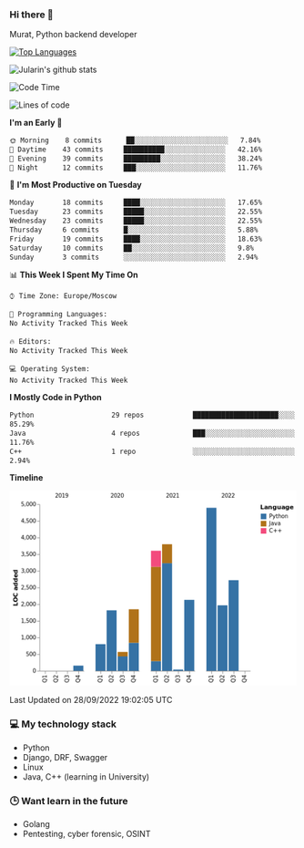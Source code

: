 ### Hi there 👋

Murat, Python backend developer

[![Top Languages](https://github-readme-stats.vercel.app/api/top-langs/?username=Jularin&layout=compact)]()

![Jularin's github stats](https://github-readme-stats.vercel.app/api?username=Jularin&show_icons=true&include_all_commits=true&count_private=true)

<!--START_SECTION:waka-->
![Code Time](http://img.shields.io/badge/Code%20Time-218%20hrs%2050%20mins-blue)

![Lines of code](https://img.shields.io/badge/From%20Hello%20World%20I%27ve%20Written-24%20Thousand%20lines%20of%20code-blue)

**I'm an Early 🐤** 

```text
🌞 Morning    8 commits      ██░░░░░░░░░░░░░░░░░░░░░░░   7.84% 
🌆 Daytime    43 commits     ██████████░░░░░░░░░░░░░░░   42.16% 
🌃 Evening    39 commits     █████████░░░░░░░░░░░░░░░░   38.24% 
🌙 Night      12 commits     ███░░░░░░░░░░░░░░░░░░░░░░   11.76%

```
📅 **I'm Most Productive on Tuesday** 

```text
Monday       18 commits     ████░░░░░░░░░░░░░░░░░░░░░   17.65% 
Tuesday      23 commits     █████░░░░░░░░░░░░░░░░░░░░   22.55% 
Wednesday    23 commits     █████░░░░░░░░░░░░░░░░░░░░   22.55% 
Thursday     6 commits      █░░░░░░░░░░░░░░░░░░░░░░░░   5.88% 
Friday       19 commits     ████░░░░░░░░░░░░░░░░░░░░░   18.63% 
Saturday     10 commits     ██░░░░░░░░░░░░░░░░░░░░░░░   9.8% 
Sunday       3 commits      ░░░░░░░░░░░░░░░░░░░░░░░░░   2.94%

```


📊 **This Week I Spent My Time On** 

```text
⌚︎ Time Zone: Europe/Moscow

💬 Programming Languages: 
No Activity Tracked This Week

🔥 Editors: 
No Activity Tracked This Week

💻 Operating System: 
No Activity Tracked This Week

```

**I Mostly Code in Python** 

```text
Python                   29 repos            █████████████████████░░░░   85.29% 
Java                     4 repos             ███░░░░░░░░░░░░░░░░░░░░░░   11.76% 
C++                      1 repo              ░░░░░░░░░░░░░░░░░░░░░░░░░   2.94%

```


**Timeline**

![Chart not found](https://raw.githubusercontent.com/Jularin/Jularin/main/charts/bar_graph.png) 


 Last Updated on 28/09/2022 19:02:05 UTC
<!--END_SECTION:waka-->

### 💻 My technology stack
 - Python
 - Django, DRF, Swagger
 - Linux 
 - Java, C++ (learning in University)

### 🕒 Want learn in the future
 - Golang
 - Pentesting, cyber forensic, OSINT
